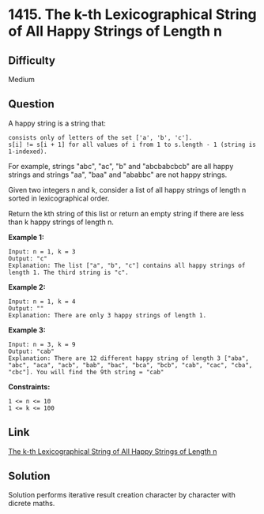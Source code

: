# 1415. The k-th Lexicographical String of All Happy Strings of Length n

## Difficulty

Medium

## Question

A happy string is a string that:

    consists only of letters of the set ['a', 'b', 'c'].
    s[i] != s[i + 1] for all values of i from 1 to s.length - 1 (string is 1-indexed).

For example, strings "abc", "ac", "b" and "abcbabcbcb" are all happy strings and strings "aa", "baa" and "ababbc" are not happy strings.

Given two integers n and k, consider a list of all happy strings of length n sorted in lexicographical order.

Return the kth string of this list or return an empty string if there are less than k happy strings of length n.

**Example 1:**

    Input: n = 1, k = 3
    Output: "c"
    Explanation: The list ["a", "b", "c"] contains all happy strings of length 1. The third string is "c".

**Example 2:**

    Input: n = 1, k = 4
    Output: ""
    Explanation: There are only 3 happy strings of length 1.

**Example 3:**

    Input: n = 3, k = 9
    Output: "cab"
    Explanation: There are 12 different happy string of length 3 ["aba", "abc", "aca", "acb", "bab", "bac", "bca", "bcb", "cab", "cac", "cba", "cbc"]. You will find the 9th string = "cab"

**Constraints:**

    1 <= n <= 10
    1 <= k <= 100

## Link

[The k-th Lexicographical String of All Happy Strings of Length n](https://leetcode.com/problems/the-k-th-lexicographical-string-of-all-happy-strings-of-length-n/)

## Solution

Solution performs iterative result creation character by character with dicrete maths.
